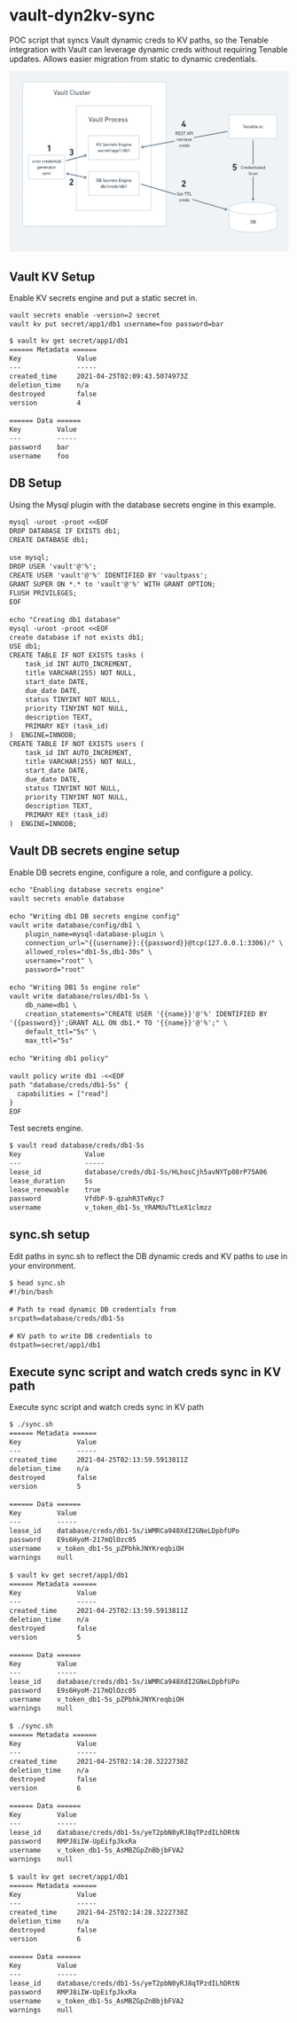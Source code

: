 # vault-dyn2kv-sync
POC script that syncs Vault dynamic creds to KV paths, so the Tenable integration with Vault can leverage dynamic creds without requiring Tenable updates. Allows easier migration from static to dynamic credentials.

![diagram](diagram.png)

## Vault KV Setup

Enable KV secrets engine and put a static secret in.
```
vault secrets enable -version=2 secret
vault kv put secret/app1/db1 username=foo password=bar
```

```
$ vault kv get secret/app1/db1
====== Metadata ======
Key              Value
---              -----
created_time     2021-04-25T02:09:43.5074973Z
deletion_time    n/a
destroyed        false
version          4

====== Data ======
Key         Value
---         -----
password    bar
username    foo
```

## DB Setup

Using the Mysql plugin with the database secrets engine in this example.

```
mysql -uroot -proot <<EOF
DROP DATABASE IF EXISTS db1;
CREATE DATABASE db1;

use mysql;
DROP USER 'vault'@'%';
CREATE USER 'vault'@'%' IDENTIFIED BY 'vaultpass';
GRANT SUPER ON *.* to 'vault'@'%' WITH GRANT OPTION;
FLUSH PRIVILEGES;
EOF

echo "Creating db1 database"
mysql -uroot -proot <<EOF
create database if not exists db1;
USE db1;
CREATE TABLE IF NOT EXISTS tasks (
    task_id INT AUTO_INCREMENT,
    title VARCHAR(255) NOT NULL,
    start_date DATE,
    due_date DATE,
    status TINYINT NOT NULL,
    priority TINYINT NOT NULL,
    description TEXT,
    PRIMARY KEY (task_id)
)  ENGINE=INNODB;
CREATE TABLE IF NOT EXISTS users (
    task_id INT AUTO_INCREMENT,
    title VARCHAR(255) NOT NULL,
    start_date DATE,
    due_date DATE,
    status TINYINT NOT NULL,
    priority TINYINT NOT NULL,
    description TEXT,
    PRIMARY KEY (task_id)
)  ENGINE=INNODB;

```

## Vault DB secrets engine setup

Enable DB secrets engine, configure a role, and configure a policy.
```
echo "Enabling database secrets engine"
vault secrets enable database

echo "Writing db1 DB secrets engine config"
vault write database/config/db1 \
    plugin_name=mysql-database-plugin \
    connection_url="{{username}}:{{password}}@tcp(127.0.0.1:3306)/" \
    allowed_roles="db1-5s,db1-30s" \
    username="root" \
    password="root"

echo "Writing DB1 5s engine role"
vault write database/roles/db1-5s \
    db_name=db1 \
    creation_statements="CREATE USER '{{name}}'@'%' IDENTIFIED BY '{{password}}';GRANT ALL ON db1.* TO '{{name}}'@'%';" \
    default_ttl="5s" \
    max_ttl="5s"

echo "Writing db1 policy"

vault policy write db1 -<<EOF
path "database/creds/db1-5s" {
  capabilities = ["read"]
}
EOF

```

Test secrets engine.
```
$ vault read database/creds/db1-5s
Key                Value
---                -----
lease_id           database/creds/db1-5s/HLhosCjh5avNYTp08rP75A06
lease_duration     5s
lease_renewable    true
password           VfdbP-9-qzahR3TeNyc7
username           v_token_db1-5s_YRAMUuTtLeX1clmzz

```

## sync.sh setup
Edit paths in sync.sh to reflect the DB dynamic creds and KV paths to use in your environment.

```
$ head sync.sh
#!/bin/bash

# Path to read dynamic DB credentials from
srcpath=database/creds/db1-5s

# KV path to write DB credentials to
dstpath=secret/app1/db1
```

## Execute sync script and watch creds sync in KV path
Execute sync script and watch creds sync in KV path

```
$ ./sync.sh
====== Metadata ======
Key              Value
---              -----
created_time     2021-04-25T02:13:59.5913811Z
deletion_time    n/a
destroyed        false
version          5

====== Data ======
Key         Value
---         -----
lease_id    database/creds/db1-5s/iWMRCa948XdI2GNeLDpbfUPo
password    E9s6HyoM-217mQlOzc05
username    v_token_db1-5s_pZPbhkJNYKreqbiOH
warnings    null

$ vault kv get secret/app1/db1
====== Metadata ======
Key              Value
---              -----
created_time     2021-04-25T02:13:59.5913811Z
deletion_time    n/a
destroyed        false
version          5

====== Data ======
Key         Value
---         -----
lease_id    database/creds/db1-5s/iWMRCa948XdI2GNeLDpbfUPo
password    E9s6HyoM-217mQlOzc05
username    v_token_db1-5s_pZPbhkJNYKreqbiOH
warnings    null

$ ./sync.sh
====== Metadata ======
Key              Value
---              -----
created_time     2021-04-25T02:14:28.3222738Z
deletion_time    n/a
destroyed        false
version          6

====== Data ======
Key         Value
---         -----
lease_id    database/creds/db1-5s/yeT2pbN0yRJ8qTPzdILhDRtN
password    RMPJ8iIW-UpEifpJkxRa
username    v_token_db1-5s_AsMBZGpZnBbjbFVA2
warnings    null

$ vault kv get secret/app1/db1
====== Metadata ======
Key              Value
---              -----
created_time     2021-04-25T02:14:28.3222738Z
deletion_time    n/a
destroyed        false
version          6

====== Data ======
Key         Value
---         -----
lease_id    database/creds/db1-5s/yeT2pbN0yRJ8qTPzdILhDRtN
password    RMPJ8iIW-UpEifpJkxRa
username    v_token_db1-5s_AsMBZGpZnBbjbFVA2
warnings    null

```
